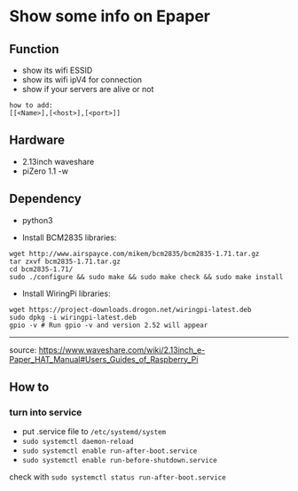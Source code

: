 # Show some info on Epaper

## Function

- show its wifi ESSID 
- show its wifi ipV4 for connection
- show if your servers are alive or not

```
how to add:
[[<Name>],[<host>],[<port>]]
```

## Hardware 
- 2.13inch waveshare 
- piZero 1.1 -w

## Dependency
- python3

- Install BCM2835 libraries:
```
wget http://www.airspayce.com/mikem/bcm2835/bcm2835-1.71.tar.gz
tar zxvf bcm2835-1.71.tar.gz
cd bcm2835-1.71/
sudo ./configure && sudo make && sudo make check && sudo make install
```

- Install WiringPi libraries:
```
wget https://project-downloads.drogon.net/wiringpi-latest.deb
sudo dpkg -i wiringpi-latest.deb
gpio -v # Run gpio -v and version 2.52 will appear
```
---
source: https://www.waveshare.com/wiki/2.13inch_e-Paper_HAT_Manual#Users_Guides_of_Raspberry_Pi

## How to

### turn into service
- put .service file to `/etc/systemd/system`
- `sudo systemctl daemon-reload`
- `sudo systemctl enable run-after-boot.service`
- `sudo systemctl enable run-before-shutdown.service`

check with `sudo systemctl status run-after-boot.service`
